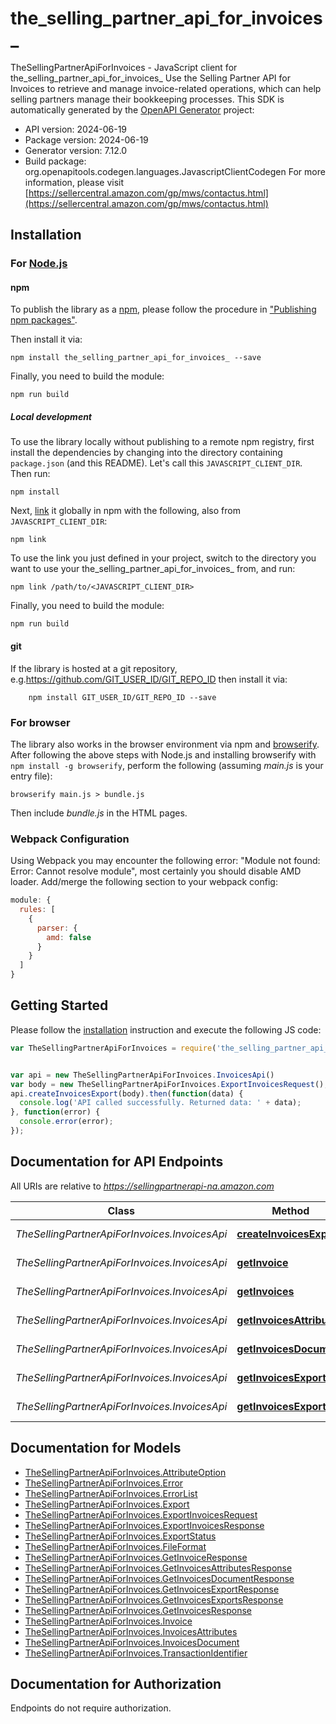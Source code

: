 # the_selling_partner_api_for_invoices_

TheSellingPartnerApiForInvoices - JavaScript client for the_selling_partner_api_for_invoices_
Use the Selling Partner API for Invoices to retrieve and manage invoice-related operations, which can help selling partners manage their bookkeeping processes.
This SDK is automatically generated by the [OpenAPI Generator](https://openapi-generator.tech) project:

- API version: 2024-06-19
- Package version: 2024-06-19
- Generator version: 7.12.0
- Build package: org.openapitools.codegen.languages.JavascriptClientCodegen
For more information, please visit [https://sellercentral.amazon.com/gp/mws/contactus.html](https://sellercentral.amazon.com/gp/mws/contactus.html)

## Installation

### For [Node.js](https://nodejs.org/)

#### npm

To publish the library as a [npm](https://www.npmjs.com/), please follow the procedure in ["Publishing npm packages"](https://docs.npmjs.com/getting-started/publishing-npm-packages).

Then install it via:

```shell
npm install the_selling_partner_api_for_invoices_ --save
```

Finally, you need to build the module:

```shell
npm run build
```

##### Local development

To use the library locally without publishing to a remote npm registry, first install the dependencies by changing into the directory containing `package.json` (and this README). Let's call this `JAVASCRIPT_CLIENT_DIR`. Then run:

```shell
npm install
```

Next, [link](https://docs.npmjs.com/cli/link) it globally in npm with the following, also from `JAVASCRIPT_CLIENT_DIR`:

```shell
npm link
```

To use the link you just defined in your project, switch to the directory you want to use your the_selling_partner_api_for_invoices_ from, and run:

```shell
npm link /path/to/<JAVASCRIPT_CLIENT_DIR>
```

Finally, you need to build the module:

```shell
npm run build
```

#### git

If the library is hosted at a git repository, e.g.https://github.com/GIT_USER_ID/GIT_REPO_ID
then install it via:

```shell
    npm install GIT_USER_ID/GIT_REPO_ID --save
```

### For browser

The library also works in the browser environment via npm and [browserify](http://browserify.org/). After following
the above steps with Node.js and installing browserify with `npm install -g browserify`,
perform the following (assuming *main.js* is your entry file):

```shell
browserify main.js > bundle.js
```

Then include *bundle.js* in the HTML pages.

### Webpack Configuration

Using Webpack you may encounter the following error: "Module not found: Error:
Cannot resolve module", most certainly you should disable AMD loader. Add/merge
the following section to your webpack config:

```javascript
module: {
  rules: [
    {
      parser: {
        amd: false
      }
    }
  ]
}
```

## Getting Started

Please follow the [installation](#installation) instruction and execute the following JS code:

```javascript
var TheSellingPartnerApiForInvoices = require('the_selling_partner_api_for_invoices_');


var api = new TheSellingPartnerApiForInvoices.InvoicesApi()
var body = new TheSellingPartnerApiForInvoices.ExportInvoicesRequest(); // {ExportInvoicesRequest} Information required to create the export request.
api.createInvoicesExport(body).then(function(data) {
  console.log('API called successfully. Returned data: ' + data);
}, function(error) {
  console.error(error);
});


```

## Documentation for API Endpoints

All URIs are relative to *https://sellingpartnerapi-na.amazon.com*

Class | Method | HTTP request | Description
------------ | ------------- | ------------- | -------------
*TheSellingPartnerApiForInvoices.InvoicesApi* | [**createInvoicesExport**](docs/InvoicesApi.md#createInvoicesExport) | **POST** /tax/invoices/2024-06-19/exports | 
*TheSellingPartnerApiForInvoices.InvoicesApi* | [**getInvoice**](docs/InvoicesApi.md#getInvoice) | **GET** /tax/invoices/2024-06-19/invoices/{invoiceId} | 
*TheSellingPartnerApiForInvoices.InvoicesApi* | [**getInvoices**](docs/InvoicesApi.md#getInvoices) | **GET** /tax/invoices/2024-06-19/invoices | 
*TheSellingPartnerApiForInvoices.InvoicesApi* | [**getInvoicesAttributes**](docs/InvoicesApi.md#getInvoicesAttributes) | **GET** /tax/invoices/2024-06-19/attributes | 
*TheSellingPartnerApiForInvoices.InvoicesApi* | [**getInvoicesDocument**](docs/InvoicesApi.md#getInvoicesDocument) | **GET** /tax/invoices/2024-06-19/documents/{invoicesDocumentId} | 
*TheSellingPartnerApiForInvoices.InvoicesApi* | [**getInvoicesExport**](docs/InvoicesApi.md#getInvoicesExport) | **GET** /tax/invoices/2024-06-19/exports/{exportId} | 
*TheSellingPartnerApiForInvoices.InvoicesApi* | [**getInvoicesExports**](docs/InvoicesApi.md#getInvoicesExports) | **GET** /tax/invoices/2024-06-19/exports | 


## Documentation for Models

 - [TheSellingPartnerApiForInvoices.AttributeOption](docs/AttributeOption.md)
 - [TheSellingPartnerApiForInvoices.Error](docs/Error.md)
 - [TheSellingPartnerApiForInvoices.ErrorList](docs/ErrorList.md)
 - [TheSellingPartnerApiForInvoices.Export](docs/Export.md)
 - [TheSellingPartnerApiForInvoices.ExportInvoicesRequest](docs/ExportInvoicesRequest.md)
 - [TheSellingPartnerApiForInvoices.ExportInvoicesResponse](docs/ExportInvoicesResponse.md)
 - [TheSellingPartnerApiForInvoices.ExportStatus](docs/ExportStatus.md)
 - [TheSellingPartnerApiForInvoices.FileFormat](docs/FileFormat.md)
 - [TheSellingPartnerApiForInvoices.GetInvoiceResponse](docs/GetInvoiceResponse.md)
 - [TheSellingPartnerApiForInvoices.GetInvoicesAttributesResponse](docs/GetInvoicesAttributesResponse.md)
 - [TheSellingPartnerApiForInvoices.GetInvoicesDocumentResponse](docs/GetInvoicesDocumentResponse.md)
 - [TheSellingPartnerApiForInvoices.GetInvoicesExportResponse](docs/GetInvoicesExportResponse.md)
 - [TheSellingPartnerApiForInvoices.GetInvoicesExportsResponse](docs/GetInvoicesExportsResponse.md)
 - [TheSellingPartnerApiForInvoices.GetInvoicesResponse](docs/GetInvoicesResponse.md)
 - [TheSellingPartnerApiForInvoices.Invoice](docs/Invoice.md)
 - [TheSellingPartnerApiForInvoices.InvoicesAttributes](docs/InvoicesAttributes.md)
 - [TheSellingPartnerApiForInvoices.InvoicesDocument](docs/InvoicesDocument.md)
 - [TheSellingPartnerApiForInvoices.TransactionIdentifier](docs/TransactionIdentifier.md)


## Documentation for Authorization

Endpoints do not require authorization.


